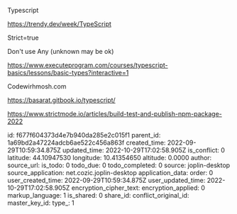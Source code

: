 Typescript

https://trendy.dev/week/TypeScript

Strict=true

Don't use Any (unknown may be ok)

https://www.executeprogram.com/courses/typescript-basics/lessons/basic-types?interactive=1

Codewirhmosh.com

https://basarat.gitbook.io/typescript/

https://www.strictmode.io/articles/build-test-and-publish-npm-package-2022



id: f677f604373d4e7b940da285e2c015f1
parent_id: 1a69bd2a47224adcb6ae522c456a863f
created_time: 2022-09-29T10:59:34.875Z
updated_time: 2022-10-29T17:02:58.905Z
is_conflict: 0
latitude: 44.10947530
longitude: 10.41354650
altitude: 0.0000
author: 
source_url: 
is_todo: 0
todo_due: 0
todo_completed: 0
source: joplin-desktop
source_application: net.cozic.joplin-desktop
application_data: 
order: 0
user_created_time: 2022-09-29T10:59:34.875Z
user_updated_time: 2022-10-29T17:02:58.905Z
encryption_cipher_text: 
encryption_applied: 0
markup_language: 1
is_shared: 0
share_id: 
conflict_original_id: 
master_key_id: 
type_: 1